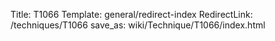 Title: T1066
Template: general/redirect-index
RedirectLink: /techniques/T1066
save_as: wiki/Technique/T1066/index.html